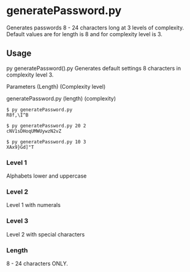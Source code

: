 # generatePassword.py
Generates passwords 8 - 24 characters long at 3 levels of complexity. Default values are for length is 8 and for complexity level is 3.

## Usage
py generatePassword().py
Generates default settings 8 characters in complexity level 3.

Parameters (Length) (Complexity level)

generatePassword.py (length) (complexity)
```console
$ py generatePassword.py
R8f,\I^B

$ py generatePassword.py 20 2
cNV1sDHoqUMWUywzN2vZ

$ py generatePassword.py 10 3
XAx9}Gd]"T
```

### Level 1
Alphabets lower and uppercase

### Level 2
Level 1 with numerals

### Level 3
Level 2 with special characters

### Length
8 - 24 characters ONLY.




